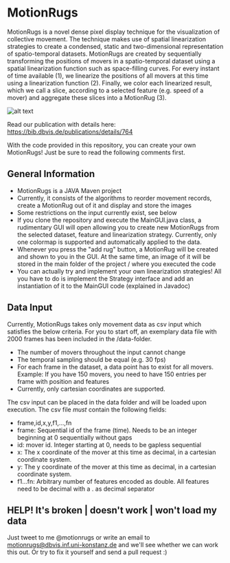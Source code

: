 # MotionRugs

MotionRugs is a novel dense pixel display technique for the visualization of collective movement. The technique makes use of spatial linearization strategies to create a condensed, static and two-dimensional representation of spatio-temporal datasets. MotionRugs are created by sequentially transforming the positions of movers in a spatio-temporal dataset using a spatial linearization function such as space-filling curves. For every instant of time available (1), we linearize the positions of all movers at this time using a linearization function (2). Finally, we color each linearized result, which we call a slice, according to a selected feature (e.g. speed of a mover) and aggregate these slices into a MotionRug (3).

![alt text](https://i.lensdump.com/i/A1Z6VK.png)

Read our publication with details here: https://bib.dbvis.de/publications/details/764

With the code provided in this repository, you can create your own MotionRugs! Just be sure to read the following comments first.

## General Information

* MotionRugs is a JAVA Maven project
* Currently, it consists of the algorithms to reorder movement records, create a MotionRug out of it and display and store the images 
* Some restrictions on the input currently exist, see below
* If you clone the repository and execute the MainGUI.java class, a rudimentary GUI will open allowing you to create new MotionRugs from the selected dataset, feature and linearization strategy. Currently, only one colormap is supported and automatically applied to the data. 
* Whenever you press the "add rug" button, a MotionRug will be created and shown to you in the GUI. At the same time, an image of it will be stored in the main folder of the project / where you executed the code 
* You can actually try and implement your own linearization strategies! All you have to do is implement the Strategy interface and add an instantiation of it to the MainGUI code (explained in Javadoc)

## Data Input
Currently, MotionRugs takes only movement data as csv input which satisfies the below criteria. For you to start off, an exemplary data file with 2000 frames has been included in the /data-folder.
* The number of movers throughout the input cannot change
* The temporal sampling should be equal (e.g. 30 fps)
* For each frame in the dataset, a data point has to exist for all movers. Example: If you have 150 movers, you need to have 150 entries per frame with position and features
* Currently, only cartesian coordinates are supported. 

The csv input can be placed in the data folder and will be loaded upon execution. The csv file *must* contain the following fields: 

* frame,id,x,y,f1,...,fn
* frame: Sequential id of the frame (time). Needs to be an integer beginning at 0 sequentially without gaps
* id: mover id. Integer starting at 0, needs to be gapless sequential
* x: The x coordinate of the mover at this time as decimal, in a cartesian coordinate system.
* y: The y coordinate of the mover at this time as decimal, in a cartesian coordinate system.
* f1...fn: Arbitrary number of features encoded as double. All features need to be decimal with a . as decimal separator

## HELP! It's broken | doesn't work | won't load my data

Just tweet to me @motionrugs or write an email to motionrugs@dbvis.inf.uni-konstanz.de and we'll see whether we can work this out. Or try to fix it yourself and send a pull request :) 

